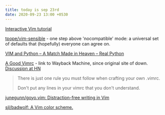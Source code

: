 ```yaml
---
title: today is sep 23rd
date: 2020-09-23 13:00 +0530
---
```

[Interactive Vim tutorial](https://www.openvim.com/)

[tpope/vim-sensible](https://github.com/tpope/vim-sensible) - one
 step above 'nocompatible' mode: a universal set of defaults that (hopefully) everyone can agree on.

[VIM and Python – A Match Made in Heaven – Real Python](https://realpython.com/vim-and-python-a-match-made-in-heaven/)

[A Good Vimrc](https://web.archive.org/web/20191226091232/https://dougblack.io/words/a-good-vimrc.html) - link to Wayback Machine, since original site of down. [Discussion at HN](https://news.ycombinator.com/item?id=13905191)

> There is just one rule you must follow when crafting your own .vimrc.
>
> Don't put any lines in your vimrc that you don't understand.

[junegunn/goyo.vim: Distraction-free writing in Vim](https://github.com/junegunn/goyo.vim)

[sjl/badwolf: A Vim color scheme.](https://github.com/sjl/badwolf/)

